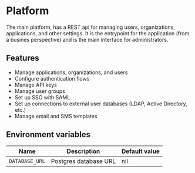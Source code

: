 # Platform

The main platform, has a REST api for managing users, organizations, applications, and other settings. It is the entrypoint for the application (from a busines perspective) and is the main interface for administrators.

## Features

-   Manage applications, organizations, and users
-   Configure authentication flows
-   Manage API keys
-   Manage user groups
-   Set up SSO with SAML
-   Set up connections to external user databases (LDAP, Active Directory, etc.)
-   Manage email and SMS templates

## Environment variables

| Name | Description | Default value |
| --- | --- | --- |
| `DATABASE_URL` | Postgres database URL | nil |
